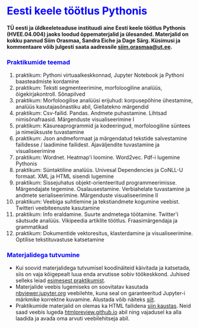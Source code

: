 <h1 style="color:blue"> Eesti keele töötlus Pythonis </h1>  

#### TÜ eesti ja üldkeeleteaduse instituudi aine Eesti keele töötlus Pythonis (HVEE.04.004) jaoks loodud õppematerjalid ja ülesanded. Materjalid on kokku pannud Siim Orasmaa, Sandra Eiche ja Dage Särg. Küsimusi ja kommentaare võib julgesti saata aadressile siim.orasmaa@ut.ee.

<h3 style="color:blue">Praktikumide teemad</h3>

 1. praktikum: Pythoni virtuaalkeskkonnad, Jupyter Notebook ja Pythoni baasteadmiste kordamine
 2. praktikum: Teksti segmenteerimine, morfoloogiline analüüs, õigekirjakontroll. Sõnapilved
 3. praktikum: Morfoloogilise analüüsi erijuhud: korpusepõhine ühestamine, analüüs kasutajasõnastiku abil, Giellatekno märgendid
 4. praktikum: Csv-failid. Pandas. Andmete puhastamine. Lihtsad nimisõnafraasid. Märgenduste visualiseerimine I
 5. praktikum: Käsureaprogrammid ja kodeeringud, morfoloogiline süntees ja nimeüksuste tuvastamine
 6. praktikum: Json andmeformaat ja märgendatud tekstide salvestamine failidesse / laadimine failidest. Ajaväljendite tuvastamine ja visualiseerimine
 7. praktikum: Wordnet. Heatmap'i loomine. Word2vec. Pdf-i lugemine Pythonis
 8. praktikum: Süntaktiline analüüs. Univesal Dependencies ja CoNLL-U formaat. XML ja HTML sisendi lugemine
 9. praktikum: Sissejuhatus objekt-orienteeritud programmeerimisse. Märgendajate tegemine. Osalausestamine. Verbiahelate tuvastamine ja andmete serialiseerimine. Märgenduste visualiseerimine II
 10. praktikum: Veebiga suhtlemine ja tekstiandmete kogumine veebist. Twitteri veebiteenuste kasutamine
 11. praktikum: Info eraldamine. Suurte andmetega töötamine. Twitter'i säutsude analüüs. Vikipeedia artiklite töötlus. Fraasimärgendaja ja grammatikad
 12. praktikum: Dokumentide vektoresitus, klasterdamine ja visualiseerimine. Optilise tekstituvastuse katsetamine

<h3 style="color:blue">Materjalidega tutvumine</h3>

 * Kui soovid materjalidega tutvumisel koodinäiteid käivitada ja katsetada, siis on vaja kõigepealt luua enda arvutisse sobiv töökeskkond. Juhised selleks leiad [esimesest praktikumist](Praktikum1/praktikum_1_sissejuhatus.pdf).  
 * Materjalide veebis lugemiseks on soovitatav kasutada [nbviewer.jupyter.org](https://nbviewer.jupyter.org/) veebilehte, kuna seal on garanteeritud Jupyter-i märkmike korrektne kuvamine. Alustada võib näiteks [siit](https://nbviewer.jupyter.org/github/d009/EstNLP/tree/master/).
 * Praktikumide materjalid on olemas ka HTML failidena [siin kaustas](html). Neid saad veebis lugeda [htmlpreview.github.io](https://htmlpreview.github.io) abil ning vajadusel ka alla laadida ja avada oma arvuti veebilehitseja abil. 


 